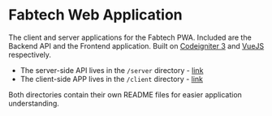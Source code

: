 # Fabtech Web Application

The client and server applications for the Fabtech PWA. Included are the Backend API and the Frontend application. Built on [Codeigniter 3](https://codeigniter.com) and [VueJS](https://vuejs.org/) respectively.

 - The server-side API lives in the `/server` directory -  [link](https://github.com/jason-napolitano/FabtechWeb/tree/master/server)
 - The client-side APP lives in the `/client` directory - [link](https://github.com/jason-napolitano/FabtechWeb/tree/master/client)
 
 Both directories contain their own README files for easier application understanding.
